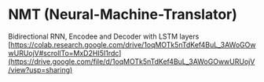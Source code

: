 # NMT (Neural-Machine-Translator)
 Bidirectional RNN, Encodee and Decoder with LSTM layers
[https://colab.research.google.com/drive/1oqMOTk5nTdKef4BuL_3AWoGOwwURUojV#scrollTo=MxD2HI5I1rdc](https://drive.google.com/file/d/1oqMOTk5nTdKef4BuL_3AWoGOwwURUojV/view?usp=sharing)
